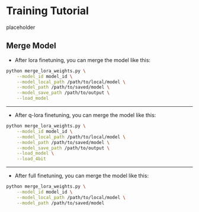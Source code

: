 # Training Tutorial

placeholder


## Merge Model
- After lora finetuning, you can merge the model like this:
```bash
python merge_lora_weights.py \
    --model_id model_id \
    --model_local_path /path/to/local/model \
    --model_path /path/to/saved/model \
    --model_save_path /path/to/output \
    --load_model
```

----------------

- After q-lora finetuning, you can merge the model like this:
```bash
python merge_lora_weights.py \
    --model_id model_id \
    --model_local_path /path/to/local/model \
    --model_path /path/to/saved/model \
    --model_save_path /path/to/output \
    --load_model \
    --load_4bit
```

----------------

- After full finetuning, you can merge the model like this:
```bash
python merge_lora_weights.py \
    --model_id model_id \
    --model_local_path /path/to/local/model \
    --model_path /path/to/saved/model
```